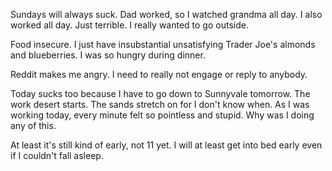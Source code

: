 Sundays will always suck. Dad worked, so I watched grandma all day. I also worked all day. Just terrible. I really wanted to go outside.

Food insecure. I just have insubstantial unsatisfying Trader Joe's almonds and blueberries. I was so hungry during dinner.

Reddit makes me angry. I need to really not engage or reply to anybody.

Today sucks too because I have to go down to Sunnyvale tomorrow. The work desert starts. The sands stretch on for I don't know when. As I was working today, every minute felt so pointless and stupid. Why was I doing any of this.

At least it's still kind of early, not 11 yet. I will at least get into bed early even if I couldn't fall asleep.
